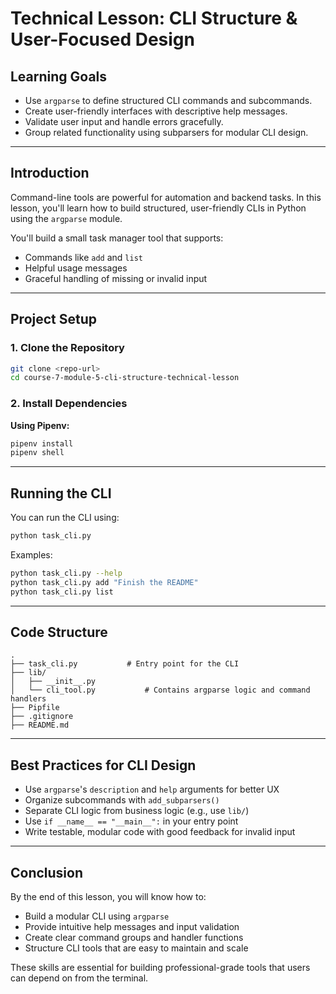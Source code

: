 # Technical Lesson: CLI Structure & User-Focused Design

## Learning Goals

- Use `argparse` to define structured CLI commands and subcommands.
- Create user-friendly interfaces with descriptive help messages.
- Validate user input and handle errors gracefully.
- Group related functionality using subparsers for modular CLI design.

---

## Introduction

Command-line tools are powerful for automation and backend tasks. In this lesson, you'll learn how to build structured, user-friendly CLIs in Python using the `argparse` module.

You'll build a small task manager tool that supports:

- Commands like `add` and `list`
- Helpful usage messages
- Graceful handling of missing or invalid input

---

## Project Setup

### 1. Clone the Repository

```bash
git clone <repo-url>
cd course-7-module-5-cli-structure-technical-lesson
```

### 2. Install Dependencies

**Using Pipenv:**
```bash
pipenv install
pipenv shell
```

---

## Running the CLI

You can run the CLI using:

```bash
python task_cli.py
```

Examples:

```bash
python task_cli.py --help
python task_cli.py add "Finish the README"
python task_cli.py list
```

---

## Code Structure

```
.
├── task_cli.py           # Entry point for the CLI
├── lib/
│   ├── __init__.py
│   └── cli_tool.py           # Contains argparse logic and command handlers
├── Pipfile
├── .gitignore
├── README.md
```

---

## Best Practices for CLI Design

- Use `argparse`'s `description` and `help` arguments for better UX
- Organize subcommands with `add_subparsers()`
- Separate CLI logic from business logic (e.g., use `lib/`)
- Use `if __name__ == "__main__":` in your entry point
- Write testable, modular code with good feedback for invalid input

---

## Conclusion

By the end of this lesson, you will know how to:

- Build a modular CLI using `argparse`
- Provide intuitive help messages and input validation
- Create clear command groups and handler functions
- Structure CLI tools that are easy to maintain and scale

These skills are essential for building professional-grade tools that users can depend on from the terminal.
